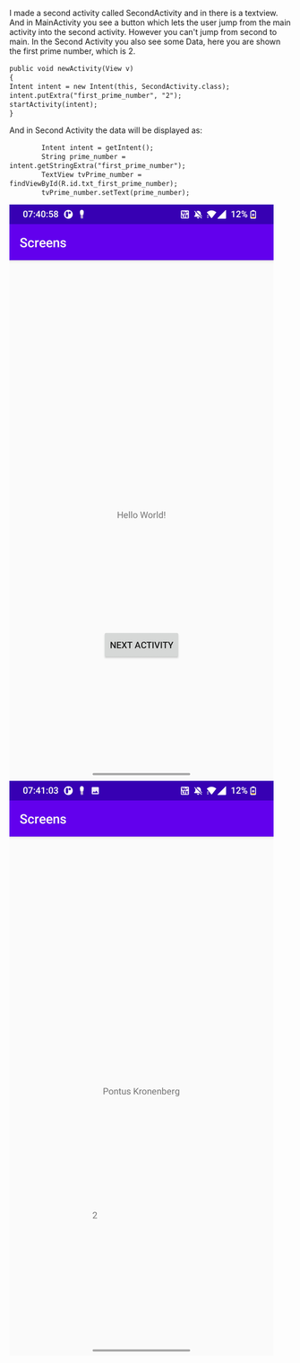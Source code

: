 
I made a second activity called SecondActivity and in there is a textview. And in MainActivity you see
a button which lets the user jump from the main activity into the second activity. However you can't jump
from second to main. In the Second Activity you also see some Data, here you are shown the first prime number, which is 2.

```
public void newActivity(View v)
{
Intent intent = new Intent(this, SecondActivity.class);
intent.putExtra("first_prime_number", "2");
startActivity(intent);
}
```

And in Second Activity the data will be displayed as:

```
        Intent intent = getIntent();
        String prime_number = intent.getStringExtra("first_prime_number");
        TextView tvPrime_number = findViewById(R.id.txt_first_prime_number);
        tvPrime_number.setText(prime_number);
```

![](Screenshot_20220502-074058.png)
![](Screenshot_20220502-074103.png)